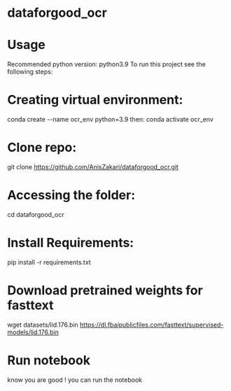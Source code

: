 # dataforgood_ocr

# Usage
Recommended python version: python3.9
To run this project see the following steps:

# Creating virtual environment:
conda create --name ocr_env python=3.9
then:
conda activate ocr_env

# Clone repo:
git clone https://github.com/AnisZakari/dataforgood_ocr.git

# Accessing the folder:
cd dataforgood_ocr

# Install Requirements:
pip install -r requirements.txt

# Download pretrained weights for fasttext
wget datasets/lid.176.bin https://dl.fbaipublicfiles.com/fasttext/supervised-models/lid.176.bin


# Run notebook
know you are good ! you can run the notebook
